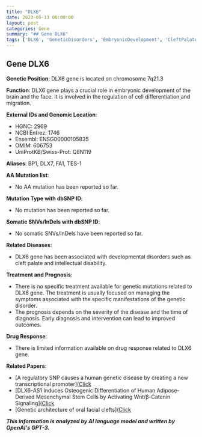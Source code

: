```yaml
---
title: "DLX6"
date: 2023-05-13 00:00:00
layout: post
categories: Gene
summary: "## Gene DLX6"
tags: ['DLX6', 'GeneticDisorders', 'EmbryonicDevelopment', 'CleftPalate', 'IntellectualDisability', 'EarlyDiagnosis', 'WntSignaling', 'MesenchymalStemCells']
---
```


## Gene DLX6

**Genetic Position**: DLX6 gene is located on chromosome 7q21.3

**Function**: DLX6 gene plays a crucial role in embryonic development of the brain and the face. It is involved in the regulation of cell differentiation and migration.

**External IDs and Genomic Location**: 
- HGNC: 2969
- NCBI Entrez: 1746
- Ensembl: ENSG00000105835
- OMIM: 606753
- UniProtKB/Swiss-Prot: Q8N119

**Aliases**: BP1, DLX7, FA1, TES-1

**AA Mutation list**:
- No AA mutation has been reported so far.

**Mutation Type with dbSNP ID**:
- No mutation has been reported so far.

**Somatic SNVs/InDels with dbSNP ID**:
- No somatic SNVs/InDels have been reported so far.

**Related Diseases**: 
- DLX6 gene has been associated with developmental disorders such as cleft palate and intellectual disability.

**Treatment and Prognosis**:
- There is no specific treatment available for genetic mutations related to DLX6 gene. The treatment is usually focused on managing the symptoms associated with the specific manifestations of the genetic disorder.
- The prognosis depends on the severity of the disease and the time of diagnosis. Early diagnosis and intervention can lead to improved outcomes.

**Drug Response**:
- There is limited information available on drug response related to DLX6 gene.

**Related Papers**:
- [A regulatory SNP causes a human genetic disease by creating a new transcriptional promoter]([Click](https://doi.org/10.1038/s41586-018-0237-0)
- [DLX6-AS1 Induces Osteogenic Differentiation of Human Adipose-Derived Mesenchymal Stem Cells by Activating Wnt/β-Catenin Signaling]([Click](https://doi.org/10.3389/fbioe.2019.00118)
- [Genetic architecture of oral facial clefts]([Click](https://doi.org/10.1038/ng.828)

**_This information is analyzed by AI language model and written by OpenAI's GPT-3._**